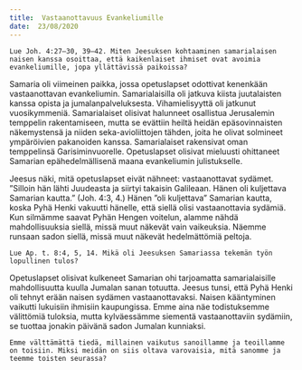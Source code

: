 ```yaml
---
title:  Vastaanottavuus Evankeliumille
date:  23/08/2020
---
```


`Lue Joh. 4:27–30, 39–42. Miten Jeesuksen kohtaaminen samarialaisen naisen kanssa osoittaa, että kaikenlaiset ihmiset ovat avoimia evankeliumille, jopa yllättävissä paikoissa?`

Samaria oli viimeinen paikka, jossa opetuslapset odottivat kenenkään vastaanottavan evankeliumin. Samarialaisilla oli jatkuva kiista juutalaisten kanssa opista ja jumalanpalveluksesta. Vihamielisyyttä oli jatkunut vuosikymmeniä. Samarialaiset olisivat halunneet osallistua Jerusalemin temppelin rakentamiseen, mutta se evättiin heiltä heidän epäsovinnaisten näkemystensä ja niiden seka-avioliittojen tähden, joita he olivat solmineet ympäröivien pakanoiden kanssa. Samarialaiset rakensivat oman temppelinsä Garisiminvuorelle. Opetuslapset olisivat mieluusti ohittaneet Samarian epähedelmällisenä maana evankeliumin julistukselle.

Jeesus näki, mitä opetuslapset eivät nähneet: vastaanottavat sydämet. ”Silloin hän lähti Juudeasta ja siirtyi takaisin Galileaan. Hänen oli kuljettava Samarian kautta.” (Joh. 4:3, 4.) Hänen ”oli kuljettava” Samarian kautta, koska Pyhä Henki vakuutti hänelle, että siellä olisi vastaanottavia sydämiä. Kun silmämme saavat Pyhän Hengen voitelun, alamme nähdä mahdollisuuksia siellä, missä muut näkevät vain vaikeuksia. Näemme runsaan sadon siellä, missä muut näkevät hedelmättömiä peltoja.

`Lue Ap. t. 8:4, 5, 14. Mikä oli Jeesuksen Samariassa tekemän työn lopullinen tulos?`

Opetuslapset olisivat kulkeneet Samarian ohi tarjoamatta samarialaisille mahdollisuutta kuulla Jumalan sanan totuutta. Jeesus tunsi, että Pyhä Henki oli tehnyt erään naisen sydämen vastaanottavaksi. Naisen kääntyminen vaikutti lukuisiin ihmisiin kaupungissa. Emme aina näe todistuksemme välittömiä tuloksia, mutta kylväessämme siementä vastaanottaviin sydämiin, se tuottaa jonakin päivänä sadon Jumalan kunniaksi.

`Emme välttämättä tiedä, millainen vaikutus sanoillamme ja teoillamme on toisiin. Miksi meidän on siis oltava varovaisia, mitä sanomme ja teemme toisten seurassa?`